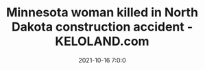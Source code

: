---
"title": "Minnesota woman killed in North Dakota construction accident - KELOLAND.com"
"date": "2021-10-16 7:0:0"
"feed_name": "GOOGLENEWSCONSTRUCTION"
"feed_website": "https://news.google.com/search?q=construction%2Bincident&hl=en-US&gl=US&ceid=US:en"
"feed_rss": "https://news.google.com/rss/search?q=construction%2Bincident&hl=en-US&gl=US&ceid=US:en"
"link": "https://www.keloland.com/news/local-news/minnesota-woman-killed-in-north-dakota-construction-accident/"
"source": "{'href': 'https://www.keloland.com', 'title': 'KELOLAND.com'}"
"file": "_posts/2021-1-1-342d773ff9bfab5e1205fb120579b5e3c5834e24.md"
"accident": "1"
"drilling": "1"
"dead": "1"
"injured": "0"
"arrested": "0"
"place": "north dakota"
"where": "construction site"
"causes": "unknown"
"place_uri": "http://en.wikipedia.org/wiki/North_Dakota"
---